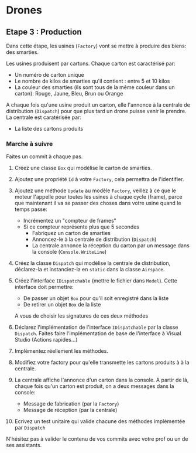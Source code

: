 # Drones

## Etape 3 : Production

Dans cette étape, les usines (`Factory`) vont se mettre à produire des biens: des smarties.

Les usines produisent par cartons. Chaque carton est caractérisé par:
- Un numéro de carton unique
- Le nombre de kilos de smarties qu'il contient : entre 5 et 10 kilos
- La couleur des smarties (ils sont tous de la même couleur dans un carton): Rouge, Jaune, Bleu, Brun ou Orange

A chaque fois qu'une usine produit un carton, elle l'annonce à la centrale de distribution (`Dispatch`) pour que plus tard un drone puisse venir le prendre.  
La centrale est caratérisée par:
- La liste des cartons produits

### Marche à suivre

Faites un commit à chaque pas.

1. Créez une classe `Box` qui modélise le carton de smarties.
2. Ajoutez une propriété `Id` à votre `Factory`, cela permettra de l'identifier.
3. Ajoutez une méthode `Update` au modèle `Factory`, veillez à ce que le moteur l'appelle pour toutes les usines à chaque cycle (frame), parce que maintenant il va se passer des choses dans votre usine quand le temps passe:
   - Incrémentez un "compteur de frames"
   - Si ce compteur représente plus que 5 secondes
     - Fabriquez un carton de smarties
     - Annoncez-le à la centrale de distribution (`Dispatch`)
     - La centrale annonce la réception du carton par un message dans la console (`Console.WriteLine`)
4. Créez la classe `Dispatch` qui modélise la centrale de distribution, déclarez-la et instanciez-la en `static` dans la classe `Airspace`.
5. Créez l'interface `IDispatchable` (mettre le fichier dans `Model`). Cette interface doit permettre:
   - De passer un objet `Box` pour qu'il soit enregistré dans la liste
   - De retirer un objet `Box` de la liste  
  
   A vous de choisir les signatures de ces deux méthodes
6. Déclarez l'implémentation de l'interface `IDispatchable` par la classe `Dispatch`. Faites faire l'implémentation de base de l'interface à Visual Studio (Actions rapides...)
7. Implémentez réellement les méthodes. 
8. Modifiez votre factory pour qu'elle transmette les cartons produits à à la centrale.
9. La centrale affiche l'annonce d'un carton dans la console. A partir de là, chaque fois qu'un carton est produit, on a deux messages dans la console:
    - Message de fabrication (par la `Factory`)
    - Message de réception (par la centrale)
10. Ecrivez un test unitaire qui valide chacune des méthodes implémentée par `Dispatch`

N'hésitez pas à valider le contenu de vos commits avec votre prof ou un de ses assistants.